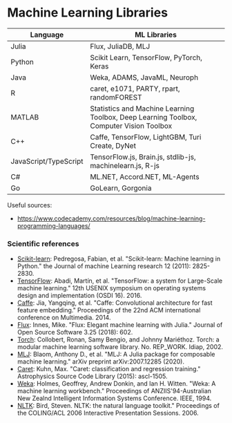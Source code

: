 # Machine Learning Libraries

| Language  | ML Libraries |
| ------------- | ------------- |
| Julia  | Flux, JuliaDB, MLJ  |
| Python    |    Scikit Learn, TensorFlow, PyTorch, Keras    |
| Java    |    Weka, ADAMS, JavaML, Neuroph    |
| R    |    caret, e1071, PARTY, rpart, randomFOREST    |
| MATLAB    |    Statistics and Machine Learning Toolbox, Deep Learning Toolbox, Computer Vision Toolbox    |
| C++    |    Caffe, TensorFlow, LightGBM, Turi Create, DyNet    |
| JavaScript/TypeScript    |    TensorFlow.js, Brain.js, stdlib-js, machinelearn.js, R-js    |
| C#    |    ML.NET, Accord.NET, ML-Agents    |
| Go    |    GoLearn, Gorgonia    |


Useful sources:
- https://www.codecademy.com/resources/blog/machine-learning-programming-languages/
		
### Scientific references

- [Scikit-learn](https://www.jmlr.org/papers/volume12/pedregosa11a/pedregosa11a.pdf):	Pedregosa, Fabian, et al. "Scikit-learn: Machine learning in Python." the Journal of machine Learning research 12 (2011): 2825-2830.
- [TensorFlow](https://www.usenix.org/system/files/conference/osdi16/osdi16-abadi.pdf):	Abadi, Martín, et al. "TensorFlow: a system for Large-Scale machine learning." 12th USENIX symposium on operating systems design and implementation (OSDI 16). 2016.
- [Caffe](https://arxiv.org/pdf/1408.5093):	Jia, Yangqing, et al. "Caffe: Convolutional architecture for fast feature embedding." Proceedings of the 22nd ACM international conference on Multimedia. 2014.
- [Flux](https://joss.theoj.org/papers/10.21105/joss.00602.pdf):	Innes, Mike. "Flux: Elegant machine learning with Julia." Journal of Open Source Software 3.25 (2018): 602.
- [Torch](https://infoscience.epfl.ch/record/82802/files/rr02-46.pdf):	Collobert, Ronan, Samy Bengio, and Johnny Mariéthoz. Torch: a modular machine learning software library. No. REP_WORK. Idiap, 2002.
- [MLJ](https://arxiv.org/pdf/2007.12285):	Blaom, Anthony D., et al. "MLJ: A Julia package for composable machine learning." arXiv preprint arXiv:2007.12285 (2020).
- [Caret](https://ui.adsabs.harvard.edu/abs/2015ascl.soft05003K/abstract):	Kuhn, Max. "Caret: classification and regression training." Astrophysics Source Code Library (2015): ascl-1505.
- [Weka](https://researchcommons.waikato.ac.nz/bitstream/handle/10289/1138/uow-cs-wp-1994-09.pdf?sequence=1):	Holmes, Geoffrey, Andrew Donkin, and Ian H. Witten. "Weka: A machine learning workbench." Proceedings of ANZIIS'94-Australian New Zealnd Intelligent Information Systems Conference. IEEE, 1994.
- [NLTK](https://aclanthology.org/P06-4018.pdf):	Bird, Steven. NLTK: the natural language toolkit." Proceedings of the COLING/ACL 2006 Interactive Presentation Sessions. 2006.
